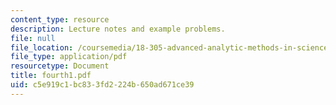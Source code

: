 ```yaml
---
content_type: resource
description: Lecture notes and example problems.
file: null
file_location: /coursemedia/18-305-advanced-analytic-methods-in-science-and-engineering-fall-2004/c5e919c1bc833fd2224b650ad671ce39_fourth1.pdf
file_type: application/pdf
resourcetype: Document
title: fourth1.pdf
uid: c5e919c1-bc83-3fd2-224b-650ad671ce39
---
```

